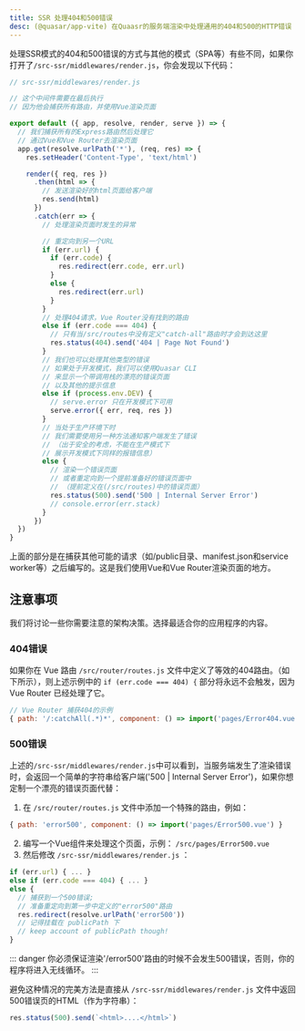 ```yaml
---
title: SSR 处理404和500错误
desc: (@quasar/app-vite) 在Quaasr的服务端渲染中处理通用的404和500的HTTP错误
---
```


处理SSR模式的404和500错误的方式与其他的模式（SPA等）有些不同，如果你打开了`/src-ssr/middlewares/render.js`，你会发现以下代码：

```js
// src-ssr/middlewares/render.js

// 这个中间件需要在最后执行
// 因为他会捕获所有路由，并使用Vue渲染页面

export default ({ app, resolve, render, serve }) => {
  // 我们捕获所有的Express路由然后处理它
  // 通过Vue和Vue Router去渲染页面
  app.get(resolve.urlPath('*'), (req, res) => {
    res.setHeader('Content-Type', 'text/html')

    render({ req, res })
      .then(html => {
        // 发送渲染好的html页面给客户端
        res.send(html)
      })
      .catch(err => {
        // 处理渲染页面时发生的异常

        // 重定向到另一个URL
        if (err.url) {
          if (err.code) {
            res.redirect(err.code, err.url)
          }
          else {
            res.redirect(err.url)
          }
        }
        // 处理404请求，Vue Router没有找到的路由
        else if (err.code === 404) {
          // 只有当/src/routes中没有定义"catch-all"路由时才会到达这里
          res.status(404).send('404 | Page Not Found')
        }
        // 我们也可以处理其他类型的错误
        // 如果处于开发模式，我们可以使用Quasar CLI
        // 来显示一个带调用栈的漂亮的错误页面
        // 以及其他的提示信息
        else if (process.env.DEV) {
          // serve.error 只在开发模式下可用
          serve.error({ err, req, res })
        }
        // 当处于生产环境下时
        // 我们需要使用另一种方法通知客户端发生了错误
        // （出于安全的考虑，不能在生产模式下
        // 展示开发模式下同样的报错信息）
        else {
          // 渲染一个错误页面
          // 或者重定向到一个提前准备好的错误页面中
          // （提前定义在(/src/routes)中的错误页面）
          res.status(500).send('500 | Internal Server Error')
          // console.error(err.stack)
        }
      })
  })
}
```

上面的部分是在捕获其他可能的请求（如/public目录、manifest.json和service worker等）之后编写的。这是我们使用Vue和Vue Router渲染页面的地方。


## 注意事项

我们将讨论一些你需要注意的架构决策。选择最适合你的应用程序的内容。

### 404错误

如果你在 Vue 路由 `/src/router/routes.js` 文件中定义了等效的404路由。（如下所示），则上述示例中的 `if (err.code === 404) {` 部分将永远不会触发，因为 Vue Router 已经处理了它。


```js
// Vue Router 捕获404的示例
{ path: '/:catchAll(.*)*', component: () => import('pages/Error404.vue') }
```

### 500错误

上述的`/src-ssr/middlewares/render.js`中可以看到，当服务端发生了渲染错误时，会返回一个简单的字符串给客户端('500 | Internal Server Error')，如果你想定制一个漂亮的错误页面代替：

1. 在 `/src/router/routes.js` 文件中添加一个特殊的路由，例如：
  ```js
  { path: 'error500', component: () => import('pages/Error500.vue') }
  ```
2. 编写一个Vue组件来处理这个页面，示例： `/src/pages/Error500.vue`
3. 然后修改 `/src-ssr/middlewares/render.js` ：
  ```js
  if (err.url) { ... }
  else if (err.code === 404) { ... }
  else {
    // 捕获到一个500错误;
    // 准备重定向到第一步中定义的"error500"路由
    res.redirect(resolve.urlPath('error500'))
    // 记得挂载在 publicPath 下
    // keep account of publicPath though!
  }
  ```

::: danger
你必须保证渲染'/error500'路由的时候不会发生500错误，否则，你的程序将进入无线循环。
:::

避免这种情况的完美方法是直接从 `/src-ssr/middlewares/render.js` 文件中返回500错误页的HTML（作为字符串）：


```js
res.status(500).send(`<html>....</html>`)
```
